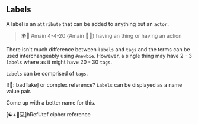 ## Labels
A label is an `attribute` that can be added to anything but an `actor`.

> 🌍🔬 #main 4-4-20 {#main 👐🥁} having an thing or having an action

There isn't much difference between `labels` and `tags` and the terms can be used interchangeably using `#newbie`.  However, a single thing may have 2 - 3 `labels` where as it might have 20 - 30 `tags`.

`Labels` can be comprised of `tags`.

 [!🎥: badTake] or complex reference? 
`Labels` can be displayed as a name value pair.

Come up with a better name for this.


[☯+🦕💻]hRefUtef cipher reference